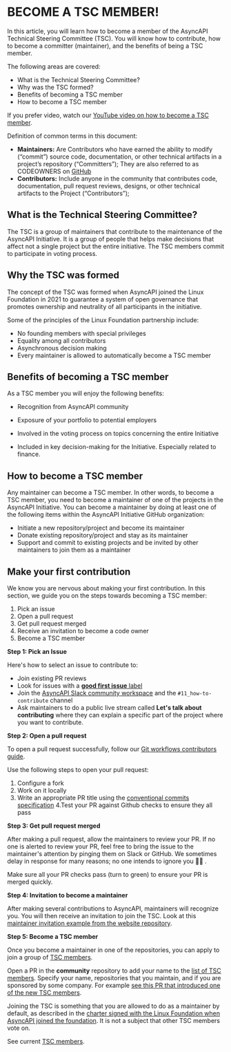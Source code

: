 # BECOME A  TSC MEMBER!

In this article, you will learn how to become a member of the AsyncAPI Technical Steering Committee (TSC). You will know how to contribute, how to become a committer (maintainer), and the benefits of being a TSC member.


The following areas are covered:
* What is the Technical Steering Committee?
* Why was the TSC formed?
* Benefits of becoming a TSC member
* How to become a TSC member

If you prefer video, watch our [YouTube video on how to become a TSC member](https://www.youtube.com/watch?v=uG_aLF9Z1F0).

Definition of common terms in this document:
* **Maintainers:** Are Contributors who have earned the ability to modify (“commit”) source code, documentation, or other technical artifacts in a project’s repository (“Committers”); They are also referred to as CODEOWNERS on [GitHub](https://docs.github.com/en/repositories/managing-your-repositorys-settings-and-features/customizing-your-repository/about-code-owners)
* **Contributors:** Include anyone in the community that contributes code, documentation, pull request reviews, designs, or other technical artifacts to the Project (“Contributors”);

## What is the Technical Steering Committee?
The TSC is a group of maintainers that contribute to the maintenance of the AsyncAPI Initiative. It is a group of people that helps make decisions that affect not a single project but the entire initiative. The TSC members commit to participate in voting process.

## Why the TSC was formed
The concept of the TSC was formed when AsyncAPI joined the Linux Foundation in 2021 to guarantee a system of open governance that promotes ownership and neutrality of all participants in the initiative.
 
Some of the principles of the Linux Foundation partnership include:

* No founding members with special privileges
* Equality among all contributors
* Asynchronous decision making 
* Every maintainer is allowed to automatically become a TSC member

## Benefits of becoming a TSC member

As a TSC member you will enjoy the following benefits: 
 
* Recognition from AsyncAPI community
* Exposure of your portfolio to potential employers

* Involved in the voting process on topics concerning the entire Initiative
* Included in key decision-making for the Initiative. Especially related to finance. 

## How to become a TSC member
Any maintainer can become a TSC member. In other words, to become a TSC member, you need to become a maintainer of one of the projects in the AsyncAPI Initiative. 
You can become a maintainer by doing at least one of the following items within the AsyncAPI Initiative GitHub organization:
* Initiate a new repository/project and become its maintainer
* Donate existing repository/project and stay as its maintainer
* Support and commit to existing projects and be invited by other maintainers to join them as a maintainer

## Make your first contribution
We know you are nervous about making your first contribution. In this section, we guide you on the steps towards becoming a TSC member:

1. Pick an issue
2. Open a pull request
3. Get pull request merged
4. Receive an invitation to become a code owner
5. Become a TSC member

**Step 1: Pick an Issue**

Here's how to select an issue to contribute to:
* Join existing PR reviews
* Look for issues with a [**good first issue** label](https://github.com/issues?page=1&q=is%3Aopen+org%3Aasyncapi+sort%3Aupdated-desc+label%3A%22good+first+issue%22)
* Join the [AsyncAPI Slack community workspace](https://asyncapi.com/slack-invite) and the `#11_how-to-contribute` channel
* Ask maintainers to do a public live stream called **Let's talk about contributing** where they can explain a specific part of the project where you want to contribute.

**Step 2: Open a pull request**

To open a pull request successfully, follow our [Git workflows contributors guide](https://github.com/asyncapi/community/blob/master/git-workflow.md).

Use the following steps to open your pull request:
1. Configure a fork
2. Work on it locally 
3. Write an appropriate PR title using the [conventional commits specification](https://github.com/asyncapi/.github/blob/master/CONTRIBUTING.md#conventional-commits)
4.Test your PR against Github checks to ensure they all pass

**Step 3: Get pull request merged**

After making a pull request, allow the maintainers to review your PR. If no one is alerted to review your PR, feel free to bring the issue to the maintainer's attention by pinging them on Slack or GitHub. We sometimes delay in response for many reasons; no one intends to ignore you 🙏🏼 .

Make sure all your PR checks pass (turn to green) to ensure your PR is merged quickly.   

**Step 4: Invitation to become a maintainer**

After making several contributions to AsyncAPI, maintainers will recognize you. You will then receive an invitation to join the TSC. Look at this [maintainer invitation example from the website repository](https://github.com/asyncapi/website/pull/890).

**Step 5: Become a TSC member**

Once you become a maintainer in one of the repositories, you can apply to join a group of [TSC members](https://www.asyncapi.com/community/tsc).

Open a PR in the **community** repository to add your name to the [list of TSC members](https://github.com/asyncapi/community/blob/master/TSC_MEMBERS.json). Specify your name, repositories that you maintain, and if you are sponsored by some company. For example [see this PR that introduced one of the new TSC members](https://github.com/asyncapi/community/pull/277).

Joining the TSC is something that you are allowed to do as a maintainer by default, as described in the [charter signed with the Linux Foundation when AsyncAPI joined the foundation](https://github.com/asyncapi/community/blob/master/CHARTER.md). It is not a subject that other TSC members vote on. 

See current [TSC members](https://www.asyncapi.com/community/tsc).

